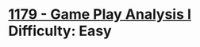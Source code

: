 # [1179 - Game Play Analysis I](https://leetcode.com/problems/game-play-analysis-i/) </br> Difficulty: Easy